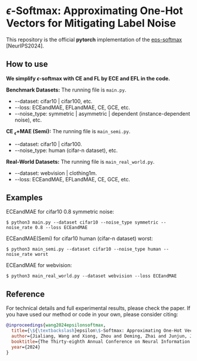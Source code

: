 # $\epsilon$-Softmax: Approximating One-Hot Vectors for Mitigating Label Noise

This repository is the official **pytorch** implementation of the [eps-softmax](https://openreview.net/pdf?id=vjsd8Bcipv) [NeurIPS2024].


## How to use
**We simplify $\epsilon$-softmax with CE and FL by ECE and EFL in the code.**

**Benchmark Datasets:** The running file is `main.py`. 
* --dataset: cifar10 | cifar100, etc.
* --loss: ECEandMAE, EFLandMAE, CE, GCE, etc.
* --noise_type: symmetric | asymmetric | dependent (instance-dependent
noise), etc.

**CE $_\epsilon$+MAE (Semi):** The running file is `main_semi.py`. 
* --dataset: cifar10 | cifar100.
* --noise_type: human (cifar-n dataset), etc.

**Real-World Datasets:** The running file is `main_real_world.py`. 
* --dataset: webvision | clothing1m.
* --loss: ECEandMAE, EFLandMAE, CE, GCE, etc.

## Examples

ECEandMAE for cifar10 0.8 symmetric noise:
```console
$ python3 main.py --dataset cifar10 --noise_type symmetric --noise_rate 0.8 --loss ECEandMAE    
```

ECEandMAE(Semi) for cifar10 human (cifar-n dataset) worst:
```console
$ python3 main_semi.py --dataset cifar10 --noise_type human --noise_rate worst  
```

ECEandMAE for webvision:
```console
$ python3 main_real_world.py --dataset webvision --loss ECEandMAE
```


## Reference
For technical details and full experimental results, please check the paper. If you have used our method or code in your own, please consider citing:

```bibtex
@inproceedings{wang2024epsilonsoftmax,
  title={\${\textbackslash}epsilon\$-Softmax: Approximating One-Hot Vectors for Mitigating Label Noise},
  author={Jialiang, Wang and Xiong, Zhou and Deming, Zhai and Junjun, Jiang and Xiangyang, Ji and Xianming, Liu},
  booktitle={The Thirty-eighth Annual Conference on Neural Information Processing Systems},
  year={2024}
}
```

